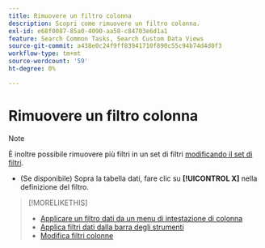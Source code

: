 ```yaml
---
title: Rimuovere un filtro colonna
description: Scopri come rimuovere un filtro colonna.
exl-id: e68f0087-85a0-4090-aa58-c84703e6d1a1
feature: Search Common Tasks, Search Custom Data Views
source-git-commit: a438e0c24f9ff83941710f890c55c94b74d4d0f3
workflow-type: tm+mt
source-wordcount: '59'
ht-degree: 0%

---
```


# Rimuovere un filtro colonna

<!-- The same in new UI and legacy CM views -->

>[!NOTE]
>
>È inoltre possibile rimuovere più filtri in un set di filtri [modificando il set di filtri](/help/search-social-commerce/common-tasks/data-views/ad-hoc-settings/column-filter-edit.md).

* (Se disponibile) Sopra la tabella dati, fare clic su **[!UICONTROL X]** nella definizione del filtro.

>[!MORELIKETHIS]
>
>* [Applicare un filtro dati da un menu di intestazione di colonna](/help/search-social-commerce/common-tasks/data-views/ad-hoc-settings/column-filter-apply-from-column-heading.md)
>* [Applica filtri dati dalla barra degli strumenti](/help/search-social-commerce/common-tasks/data-views/ad-hoc-settings/column-filter-apply-from-toolbar.md)
>* [Modifica filtri colonne](/help/search-social-commerce/common-tasks/data-views/ad-hoc-settings/column-filter-edit.md)
